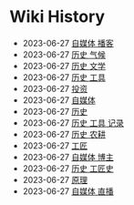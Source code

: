 # Wiki History

- 2023-06-27        [自媒体 播客](/0014_自媒体_播客)
- 2023-06-27        [历史 气候](/0006_历史_气候)
- 2023-06-27        [历史 文学](/0008_历史_文学)
- 2023-06-27        [历史 工具](/0004_历史_工具)
- 2023-06-27        [投资](/0010_投资)
- 2023-06-27        [自媒体](/0011_自媒体)
- 2023-06-27        [历史](/0003_历史)
- 2023-06-27        [历史 工具 记录](/0005_历史_工具_记录)
- 2023-06-27        [历史 农耕](/0007_历史_农耕)
- 2023-06-27        [工匠](/0015_工匠)
- 2023-06-27        [自媒体 博主](/0012_自媒体_博主)
- 2023-06-27        [历史 工匠史](/0016_历史_工匠史)
- 2023-06-27        [原理](/0009_原理)
- 2023-06-27        [自媒体 直播](/0013_自媒体_直播)

